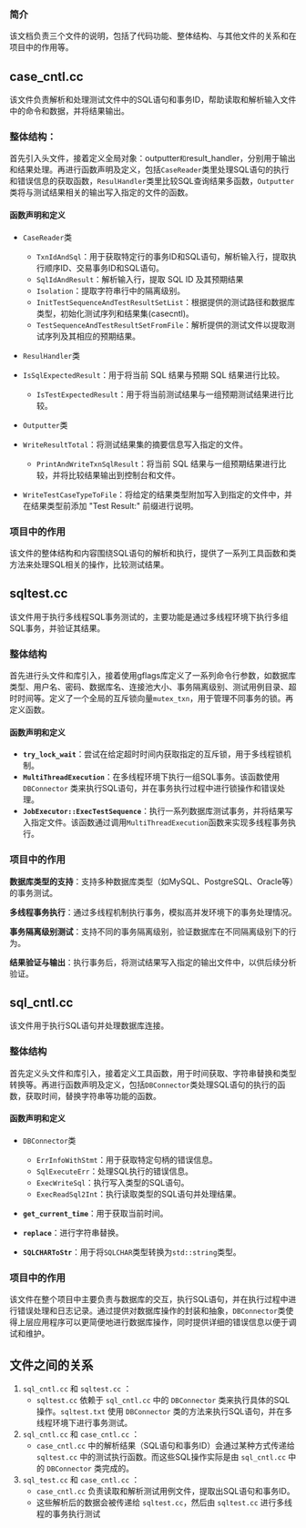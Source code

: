 ### 简介

该文档负责三个文件的说明，包括了代码功能、整体结构、与其他文件的关系和在项目中的作用等。



## case_cntl.cc 

该文件负责解析和处理测试文件中的SQL语句和事务ID，帮助读取和解析输入文件中的命令和数据，并将结果输出。

### 整体结构：

首先引入头文件，接着定义全局对象：outputter`和`result_handler，分别用于输出和结果处理。再进行函数声明及定义，包括`CaseReader`类里处理SQL语句的执行和错误信息的获取函数，`ResulHandler`类里比较SQL查询结果多函数，`Outputter`类将与测试结果相关的输出写入指定的文件的函数。

#### 函数声明和定义

- `CaseReader`类
  - `TxnIdAndSql`：用于获取特定行的事务ID和SQL语句，解析输入行，提取执行顺序ID、交易事务ID和SQL语句。
   - `SqlIdAndResult`：解析输入行，提取 SQL ID 及其预期结果
  - `Isolation`：提取字符串行中的隔离级别。
  - `InitTestSequenceAndTestResultSetList`：根据提供的测试路径和数据库类型，初始化测试序列和结果集(casecntl)。
  - `TestSequenceAndTestResultSetFromFile`：解析提供的测试文件以提取测试序列及其相应的预期结果。
  
- `ResulHandler`类
- `IsSqlExpectedResult`：用于将当前 SQL 结果与预期 SQL 结果进行比较。
  - `IsTestExpectedResult`：用于将当前测试结果与一组预期测试结果进行比较。

- `Outputter`类
- `WriteResultTotal`：将测试结果集的摘要信息写入指定的文件。
  - `PrintAndWriteTxnSqlResult`：将当前 SQL 结果与一组预期结果进行比较，并将比较结果输出到控制台和文件。
- `WriteTestCaseTypeToFile`：将给定的结果类型附加写入到指定的文件中，并在结果类型前添加 "Test Result:" 前缀进行说明。

### 项目中的作用

该文件的整体结构和内容围绕SQL语句的解析和执行，提供了一系列工具函数和类方法来处理SQL相关的操作，比较测试结果。

#### 	

## sqltest.cc 

该文件用于执行多线程SQL事务测试的，主要功能是通过多线程环境下执行多组SQL事务，并验证其结果。

### 整体结构

首先进行头文件和库引入，接着使用gflags库定义了一系列命令行参数，如数据库类型、用户名、密码、数据库名、连接池大小、事务隔离级别、测试用例目录、超时时间等。定义了一个全局的互斥锁向量`mutex_txn`，用于管理不同事务的锁。再定义函数。

#### 函数声明和定义

- **`try_lock_wait`**：尝试在给定超时时间内获取指定的互斥锁，用于多线程锁机制。
- **`MultiThreadExecution`**：在多线程环境下执行一组SQL事务。该函数使用 `DBConnector` 类来执行SQL语句，并在事务执行过程中进行锁操作和错误处理。
- **`JobExecutor::ExecTestSequence`**：执行一系列数据库测试事务，并将结果写入指定文件。该函数通过调用`MultiThreadExecution`函数来实现多线程事务执行。

### 项目中的作用

**数据库类型的支持**：支持多种数据库类型（如MySQL、PostgreSQL、Oracle等）的事务测试。

**多线程事务执行**：通过多线程机制执行事务，模拟高并发环境下的事务处理情况。

**事务隔离级别测试**：支持不同的事务隔离级别，验证数据库在不同隔离级别下的行为。

**结果验证与输出**：执行事务后，将测试结果写入指定的输出文件中，以供后续分析验证。



## sql_cntl.cc 

该文件用于执行SQL语句并处理数据库连接。

### 整体结构

首先定义头文件和库引入，接着定义工具函数，用于时间获取、字符串替换和类型转换等。再进行函数声明及定义，包括`DBConnector`类处理SQL语句的执行的函数，获取时间，替换字符串等功能的函数。

#### 函数声明和定义

- `DBConnector`类
  - `ErrInfoWithStmt`：用于获取特定句柄的错误信息。
  - `SqlExecuteErr`：处理SQL执行的错误信息。
  - `ExecWriteSql`：执行写入类型的SQL语句。
  - `ExecReadSql2Int`：执行读取类型的SQL语句并处理结果。

- **`get_current_time`**：用于获取当前时间。

- **`replace`**：进行字符串替换。

- **`SQLCHARToStr`**：用于将`SQLCHAR`类型转换为`std::string`类型。

  

### 项目中的作用

该文件在整个项目中主要负责与数据库的交互，执行SQL语句，并在执行过程中进行错误处理和日志记录。通过提供对数据库操作的封装和抽象，`DBConnector`类使得上层应用程序可以更简便地进行数据库操作，同时提供详细的错误信息以便于调试和维护。



## 文件之间的关系

1. `sql_cntl.cc` 和 `sqltest.cc` ：
   - `sqltest.cc` 依赖于 `sql_cntl.cc` 中的 `DBConnector` 类来执行具体的SQL操作。`sqltest.txt` 使用 `DBConnector` 类的方法来执行SQL语句，并在多线程环境下进行事务测试。
2. `sql_cntl.cc` 和 `case_cntl.cc` ：
   - `case_cntl.cc` 中的解析结果（SQL语句和事务ID）会通过某种方式传递给 `sqltest.cc` 中的测试执行函数。而这些SQL操作实际是由 `sql_cntl.cc` 中的 `DBConnector` 类完成的。
3. `sql_test.cc` 和 `case_cntl.cc` ：
   - `case_cntl.cc` 负责读取和解析测试用例文件，提取出SQL语句和事务ID。
   - 这些解析后的数据会被传递给 `sqltest.cc`，然后由 `sqltest.cc` 进行多线程的事务执行测试
